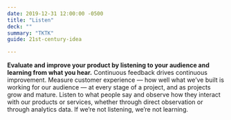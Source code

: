 ```yaml
---
date: 2019-12-31 12:00:00 -0500
title: "Listen"
deck: ""
summary: "TKTK"
guide: 21st-century-idea

---
```


**Evaluate and improve your product by listening to your audience and learning from what you hear.** Continuous feedback drives continuous improvement. Measure customer experience — how well what we’ve built is working for our audience — at every stage of a project, and as projects grow and mature. Listen to what people say and observe how they interact with our products or services, whether through direct observation or through analytics data. If we’re not listening, we’re not learning.
